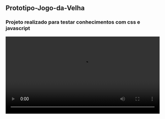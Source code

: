 <html>
<body>

<h2>Prototipo-Jogo-da-Velha</h2>
  <h3>Projeto realizado para testar conhecimentos com css e javascript</h3>

<video width="500" controls>
  <source src="apresentacaoProjeto.mp4" type="video/mp4">
  O readme não toca vídeos
</video>
  
</body>
</html>

